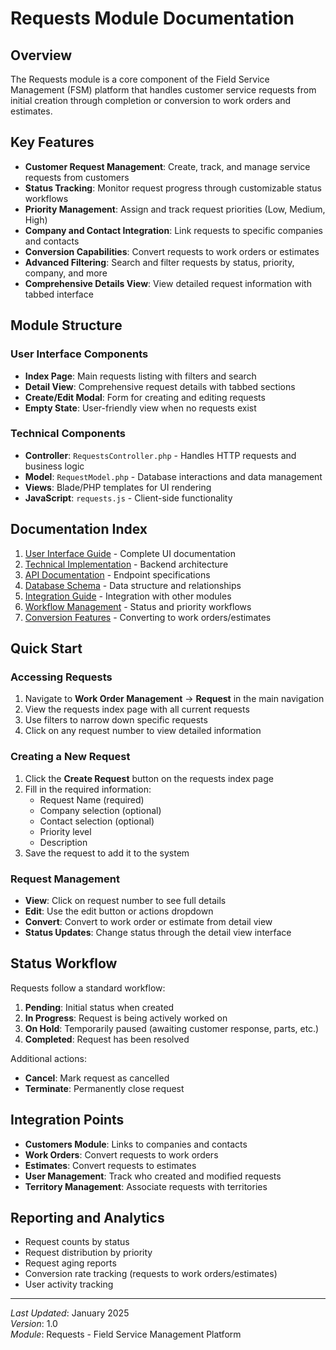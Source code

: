 # Requests Module Documentation

## Overview
The Requests module is a core component of the Field Service Management (FSM) platform that handles customer service requests from initial creation through completion or conversion to work orders and estimates.

## Key Features
- **Customer Request Management**: Create, track, and manage service requests from customers
- **Status Tracking**: Monitor request progress through customizable status workflows
- **Priority Management**: Assign and track request priorities (Low, Medium, High)
- **Company and Contact Integration**: Link requests to specific companies and contacts
- **Conversion Capabilities**: Convert requests to work orders or estimates
- **Advanced Filtering**: Search and filter requests by status, priority, company, and more
- **Comprehensive Details View**: View detailed request information with tabbed interface

## Module Structure

### User Interface Components
- **Index Page**: Main requests listing with filters and search
- **Detail View**: Comprehensive request details with tabbed sections
- **Create/Edit Modal**: Form for creating and editing requests
- **Empty State**: User-friendly view when no requests exist

### Technical Components
- **Controller**: `RequestsController.php` - Handles HTTP requests and business logic
- **Model**: `RequestModel.php` - Database interactions and data management
- **Views**: Blade/PHP templates for UI rendering
- **JavaScript**: `requests.js` - Client-side functionality

## Documentation Index

1. [User Interface Guide](USER_INTERFACE.md) - Complete UI documentation
2. [Technical Implementation](TECHNICAL_IMPLEMENTATION.md) - Backend architecture
3. [API Documentation](API_DOCUMENTATION.md) - Endpoint specifications
4. [Database Schema](DATABASE_SCHEMA.md) - Data structure and relationships
5. [Integration Guide](INTEGRATION_GUIDE.md) - Integration with other modules
6. [Workflow Management](WORKFLOW_MANAGEMENT.md) - Status and priority workflows
7. [Conversion Features](CONVERSION_FEATURES.md) - Converting to work orders/estimates

## Quick Start

### Accessing Requests
1. Navigate to **Work Order Management** → **Request** in the main navigation
2. View the requests index page with all current requests
3. Use filters to narrow down specific requests
4. Click on any request number to view detailed information

### Creating a New Request
1. Click the **Create Request** button on the requests index page
2. Fill in the required information:
   - Request Name (required)
   - Company selection (optional)
   - Contact selection (optional)
   - Priority level
   - Description
3. Save the request to add it to the system

### Request Management
- **View**: Click on request number to see full details
- **Edit**: Use the edit button or actions dropdown
- **Convert**: Convert to work order or estimate from detail view
- **Status Updates**: Change status through the detail view interface

## Status Workflow

Requests follow a standard workflow:

1. **Pending**: Initial status when created
2. **In Progress**: Request is being actively worked on
3. **On Hold**: Temporarily paused (awaiting customer response, parts, etc.)
4. **Completed**: Request has been resolved

Additional actions:
- **Cancel**: Mark request as cancelled
- **Terminate**: Permanently close request

## Integration Points

- **Customers Module**: Links to companies and contacts
- **Work Orders**: Convert requests to work orders
- **Estimates**: Convert requests to estimates
- **User Management**: Track who created and modified requests
- **Territory Management**: Associate requests with territories

## Reporting and Analytics

- Request counts by status
- Request distribution by priority
- Request aging reports
- Conversion rate tracking (requests to work orders/estimates)
- User activity tracking

---

*Last Updated*: January 2025  
*Version*: 1.0  
*Module*: Requests - Field Service Management Platform